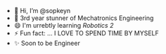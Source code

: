 - 👋 Hi, I’m @sopkeyn
- 🌱 3rd year stunner of Mechatronics Engineering
- 😄 I'm urrebtly learning *Robotics 2*
- ⚡ Fun fact: ... I LOVE TO SPEND TIME BY MYSELF
- ✨ Soon to be Engineer

<!---
sopkeyn/sopkeyn is a ✨ special ✨ repository because its `README.md` (this file) appears on your GitHub profile.
You can click the Preview link to take a look at your changes.
--->
